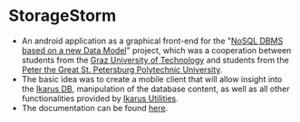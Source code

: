 # StorageStorm 
- An android application as a graphical front-end for the "[NoSQL DBMS based on a new Data Model](https://coronet.iicm.tugraz.at/wbtmaster/roomLibC.htm?ru_master)" project, which was a cooperation between students from the [Graz University of Technology](https://www.tugraz.at/home/) and students from the [Peter the Great St. Petersburg Polytechnic University](https://english.spbstu.ru/).
- The basic idea was to create a mobile client that will allow insight into the [Ikarus DB](https://github.com/RHohensinner/bakk_19), manipulation of the database content, as well as all other functionalities provided by [Ikarus Utilities](https://github.com/Donutellko/IkarusUtilities).
- The documentation can be found [here](https://github.com/birkoof/storageStorm/blob/master/StorageStorm%20-%20documentation.pdf).
